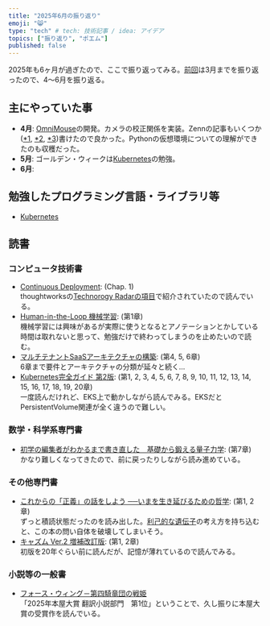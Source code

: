 ```yaml
---
title: "2025年6月の振り返り"
emoji: "😸"
type: "tech" # tech: 技術記事 / idea: アイデア
topics: ["振り返り", "ポエム"]
published: false
---
```


2025年も6ヶ月が過ぎたので、ここで振り返ってみる。[前回](https://zenn.dev/thorie/articles/926-2025-1q-retorspective)は3月までを振り返ったので、4〜6月を振り返る。

## 主にやっていた事

* **4月**: [OmniMouse](https://github.com/horie-t/omni-mouse)の開発。カメラの校正関係を実装。Zennの記事もいくつか([*1](https://zenn.dev/thorie/articles/548emb-rpi-5-camera_lens_shading_calibration), [*2](https://zenn.dev/thorie/articles/548emb-rpi-5-calib-fisheye-image), [*3](https://zenn.dev/thorie/articles/548emb-rpi-5-venv-system-site-package))書けたので良かった。Pythonの仮想環境についての理解ができたのも収穫だった。
* **5月**: ゴールデン・ウィークは[Kubernetes](https://kubernetes.io/)の勉強。
* **6月**:


## 勉強したプログラミング言語・ライブラリ等

* [Kubernetes](https://kubernetes.io/)

## 読書

### コンピュータ技術書

* [Continuous Deployment](https://amzn.to/4lGMLlO): (Chap. 1)  
  thoughtworksの[Technorogy Radarの項目](https://www.thoughtworks.com/radar/techniques/continuous-deployment)で紹介されていたので読んでいる。
* [Human-in-the-Loop 機械学習](https://amzn.to/3YBSFdZ): (第1章)  
  機械学習には興味があるが実際に使うとなるとアノテーションとかしている時間は取れないと思って、勉強だけで終わってしまうのを止めたいので読む。
* [マルチテナントSaaSアーキテクチャの構築](https://amzn.to/4ietwOt): (第4, 5, 6章)  
  6章まで要件とアーキテクチャの分類が延々と続く…
* [Kubernetes完全ガイド 第2版](https://amzn.to/3O0zcyS): (第1, 2, 3, 4, 5, 6, 7, 8, 9, 10, 11, 12, 13, 14, 15, 16, 17, 18, 19, 20章)  
  一度読んだけれど、EKS上で動かしながら読んでみる。EKSだとPersistentVolume関連が全く違うので難しい。

### 数学・科学系専門書

* [初学の編集者がわかるまで書き直した　基礎から鍛える量子力学](https://amzn.to/3YdEdtd): (第7章)  
  かなり難しくなってきたので、前に戻ったりしながら読み進めている。

### その他専門書

* [これからの「正義」の話をしよう ──いまを生き延びるための哲学](https://amzn.to/46HmlYk): (第1, 2章)  
  ずっと積読状態だったのを読み出した。[利己的な遺伝子](https://amzn.to/449gygV)の考え方を持ち込むと、この本の問い自体を破壊してしまいそう。
* [キャズム Ver.2 増補改訂版](https://amzn.to/3GigBNo): (第1, 2章)  
  初版を20年ぐらい前に読んだが、記憶が薄れているので読んでみる。

### 小説等の一般書

* [フォース・ウィング－第四騎竜団の戦姫](https://amzn.to/44mLOsX)  
  「2025年本屋大賞 翻訳小説部門　第1位」ということで、久し振りに本屋大賞の受賞作を読んでいる。